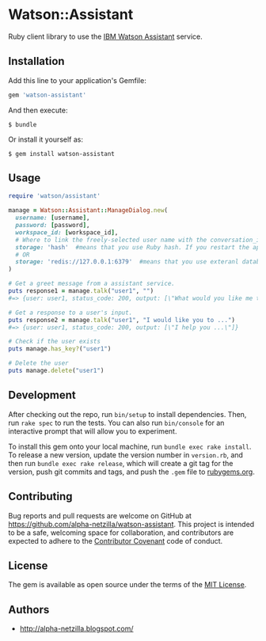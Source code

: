 # Watson::Assistant

Ruby client library to use the [IBM Watson Assistant][wc] service.

## Installation

Add this line to your application's Gemfile:

```ruby
gem 'watson-assistant'
```

And then execute:

    $ bundle

Or install it yourself as:

    $ gem install watson-assistant

## Usage

```ruby
require 'watson/assistant'

manage = Watson::Assistant::ManageDialog.new(
  username: [username],
  password: [password],
  workspace_id: [workspace_id],
  # Where to link the freely-selected user name with the conversation_id
  storage: 'hash'  #means that you use Ruby hash. If you restart the app, the info will be disappeared.
  # OR
  storage: 'redis://127.0.0.1:6379'  #means that you use exteranl database like redis(This gem currently supports redis only).
)

# Get a greet message from a assistant service.
puts response1 = manage.talk("user1", "")
#=> {user: user1, status_code: 200, output: [\"What would you like me to do?\"]}

# Get a response to a user's input.
puts response2 = manage.talk("user1", "I would like you to ...")
#=> {user: user1, status_code: 200, output: [\"I help you ...\"]}

# Check if the user exists
puts manage.has_key?("user1")

# Delete the user
puts manage.delete("user1")
```

## Development

After checking out the repo, run `bin/setup` to install dependencies. Then, run `rake spec` to run the tests. You can also run `bin/console` for an interactive prompt that will allow you to experiment.

To install this gem onto your local machine, run `bundle exec rake install`. To release a new version, update the version number in `version.rb`, and then run `bundle exec rake release`, which will create a git tag for the version, push git commits and tags, and push the `.gem` file to [rubygems.org](https://rubygems.org).

## Contributing

Bug reports and pull requests are welcome on GitHub at https://github.com/alpha-netzilla/watson-assistant. This project is intended to be a safe, welcoming space for collaboration, and contributors are expected to adhere to the [Contributor Covenant](http://contributor-covenant.org) code of conduct.


## License

The gem is available as open source under the terms of the [MIT License](http://opensource.org/licenses/MIT).

## Authors
* http://alpha-netzilla.blogspot.com/

[wc]: http://www.ibm.com/watson/developercloud/doc/assistant/index.html
